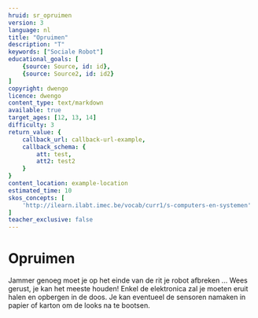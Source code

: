 ```yaml
---
hruid: sr_opruimen
version: 3
language: nl
title: "Opruimen"
description: "T"
keywords: ["Sociale Robot"]
educational_goals: [
    {source: Source, id: id}, 
    {source: Source2, id: id2}
]
copyright: dwengo
licence: dwengo
content_type: text/markdown
available: true
target_ages: [12, 13, 14]
difficulty: 3
return_value: {
    callback_url: callback-url-example,
    callback_schema: {
        att: test,
        att2: test2
    }
}
content_location: example-location
estimated_time: 10
skos_concepts: [
    'http://ilearn.ilabt.imec.be/vocab/curr1/s-computers-en-systemen'
]
teacher_exclusive: false
---
```


# Opruimen

Jammer genoeg moet je op het einde van de rit je robot afbreken ... Wees gerust, je kan het meeste houden! Enkel de elektronica zal je moeten eruit halen en opbergen in de doos. Je kan eventueel de sensoren namaken in papier of karton om de looks na te bootsen.